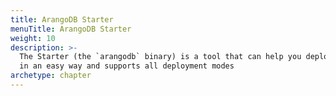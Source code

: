 ```yaml
---
title: ArangoDB Starter
menuTitle: ArangoDB Starter
weight: 10
description: >-
  The Starter (the `arangodb` binary) is a tool that can help you deploy ArangoDB
  in an easy way and supports all deployment modes
archetype: chapter
---
```

